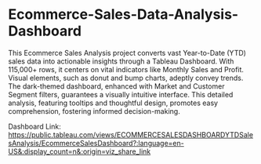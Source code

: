 # Ecommerce-Sales-Data-Analysis-Dashboard

This Ecommerce Sales Analysis project converts vast Year-to-Date (YTD) sales data into actionable insights through a Tableau Dashboard. With 115,000+ rows, it centers on vital indicators like Monthly Sales and Profit. Visual elements, such as donut and bump charts, adeptly convey trends. The dark-themed dashboard, enhanced with Market and Customer Segment filters, guarantees a visually intuitive interface. This detailed analysis, featuring tooltips and thoughtful design, promotes easy comprehension, fostering informed decision-making.

Dashboard Link: https://public.tableau.com/views/ECOMMERCESALESDASHBOARDYTDSalesAnalysis/EcommerceSalesDashboard?:language=en-US&:display_count=n&:origin=viz_share_link
